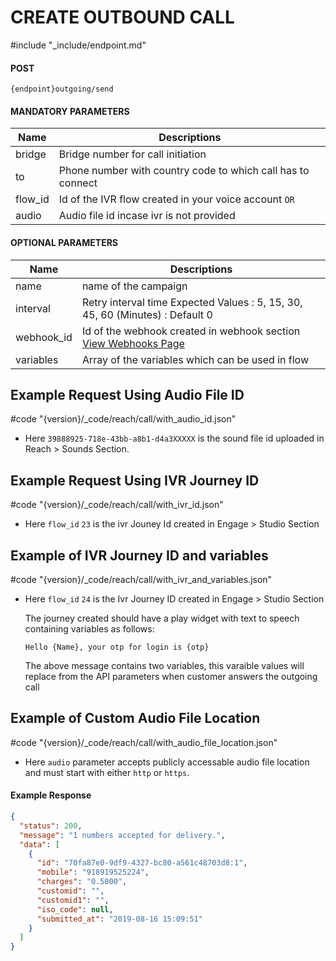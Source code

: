 # CREATE OUTBOUND CALL
#include "_include/endpoint.md"

#### POST

```
{endpoint}outgoing/send
```

#### MANDATORY PARAMETERS

| Name    | Descriptions                                                |
| ------- | ----------------------------------------------------------- |
| bridge  | Bridge number for call initiation                           |
| to      | Phone number with country code to which call has to connect |
| flow_id | Id of the IVR flow created in your voice account `OR`       |
| audio   | Audio file id incase ivr is not provided                    |

#### OPTIONAL PARAMETERS

| Name       | Descriptions                                                                  |
| ---------- | ----------------------------------------------------------------------------- |
| name       | name of the campaign                                                          |
| interval   | Retry interval time Expected Values : 5, 15, 30, 45, 60 (Minutes) : Default 0 |
| webhook_id | Id of the webhook created in webhook section [View Webhooks Page](/webhooks)  |
| variables  | Array of the variables which can be used in flow                              |

## Example Request Using Audio File ID

#code "{version}/_code/reach/call/with_audio_id.json"

- Here `39888925-718e-43bb-a8b1-d4a3XXXXX` is the sound file id uploaded in Reach > Sounds Section.

## Example Request Using IVR Journey ID

#code "{version}/_code/reach/call/with_ivr_id.json"

- Here `flow_id` `23` is the ivr Jouney Id created in Engage > Studio Section

## Example of IVR Journey ID and variables

#code "{version}/_code/reach/call/with_ivr_and_variables.json"

- Here `flow_id` `24` is the Ivr Journey ID created in Engage > Studio Section

  The journey created should have a play widget with text to speech containing variables as follows:

  `Hello {Name}, your otp for login is {otp}`

  The above message contains two variables, this varaible values will replace from the API parameters when customer answers the outgoing call

## Example of Custom Audio File Location

#code "{version}/_code/reach/call/with_audio_file_location.json"

- Here `audio` parameter accepts publicly accessable audio file location and must start with either `http` or `https`.

#### Example Response

```json
{
  "status": 200,
  "message": "1 numbers accepted for delivery.",
  "data": [
    {
      "id": "70fa87e0-9df9-4327-bc80-a561c48703d8:1",
      "mobile": "918919525224",
      "charges": "0.5000",
      "customid": "",
      "customid1": "",
      "iso_code": null,
      "submitted_at": "2019-08-16 15:09:51"
    }
  ]
}
```
